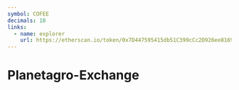 ```yaml
---
symbol: COFEE
decimals: 18
links:
  - name: explorer
    url: https://etherscan.io/token/0x7D447595415db51C399cCc2D926ee8169b139765
---
```


# Planetagro-Exchange
